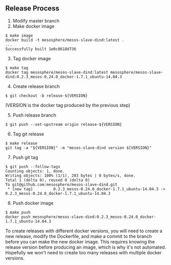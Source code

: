 ## Release Process

1. Modify master branch
2. Make docker image

  ```
  $ make image
  docker build -t mesosphere/mesos-slave-dind:latest .
  ...
  Successfully built 1e0c8618d736
  ```

3. Tag docker image

  ```
  $ make tag
  docker tag mesosphere/mesos-slave-dind:latest mesosphere/mesos-slave-dind:0.2.3_mesos-0.24.0_docker-1.7.1_ubuntu-14.04.3
  ```

4. Create release branch

  ```
  $ git checkout -b release-${VERSION}
  ```

  (VERSION is the docker tag produced by the previous step)

5. Push release branch

  ```
  $ git push --set-upstream origin release-${VERSION}
  ```

6. Tag git release

  ```
  $ make release
  git tag -a "${VERSION}" -m "mesos-slave-dind version ${VERSION}"
  ```

7. Push git tag

  ```
  $ git push --follow-tags
  Counting objects: 1, done.
  Writing objects: 100% (1/1), 203 bytes | 0 bytes/s, done.
  Total 1 (delta 0), reused 0 (delta 0)
  To git@github.com:mesosphere/mesos-slave-dind.git
   * [new tag]         0.2.3_mesos-0.24.0_docker-1.7.1_ubuntu-14.04.3 -> 0.2.3_mesos-0.24.0_docker-1.7.1_ubuntu-14.04.3
  ```

8. Push docker image

  ```
  $ make push
  docker push mesosphere/mesos-slave-dind:0.2.3_mesos-0.24.0_docker-1.7.1_ubuntu-14.04.3
  ```


To create releases with different docker versions, you will need to create a new release, modify the Dockerfile, and make a commit to the branch before you can make the new docker image. This requires knowing the release version before producing an image, which is why it's not automated. Hopefully we won't need to create too many releases with multiple docker versions.
